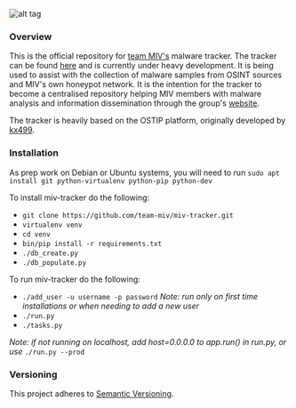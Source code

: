 ![alt tag](https://github.com/errantbot/miv-tracker/blob/dev/doc/logo.JPG)

### Overview
This is the official repository for [team MIV's](https://malwareintel.io/meet-the-team/) malware tracker.
The tracker can be found [here](http://37.139.17.66:5000/login) and is currently under heavy development.
It is being used to assist with the collection of malware samples from OSINT sources and MIV's
own honeypot network. It is the intention for the tracker to become a centralised
repository helping MIV members with malware analysis and information dissemination through
the group's [website](https://malwareintel.io/).

The tracker is heavily based on the OSTIP
platform, originally developed by [kx499](https://github.com/kx499).

### Installation

As prep work on Debian or Ubuntu systems, you will need to run ```sudo apt install git python-virtualenv python-pip python-dev```

To install miv-tracker do the following:
- ```git clone https://github.com/team-miv/miv-tracker.git```
- ```virtualenv venv```
- ```cd venv```
- ```bin/pip install -r requirements.txt```
- ```./db_create.py```
- ```./db_populate.py```

To run miv-tracker do the following:
- ```./add_user -u username -p password``` *Note: run only on first time installations or when needing to add a new user*
- ```./run.py```
- ```./tasks.py```

*Note: if not running on localhost, add host=0.0.0.0 to app.run() in run.py, or use* ```./run.py --prod```

### Versioning
This project adheres to [Semantic Versioning](http://semver.org/).
